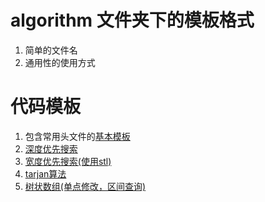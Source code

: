 # algorithm 文件夹下的模板格式
1. 简单的文件名
2. 通用性的使用方式
# 代码模板
1. 包含常用头文件的[基本模板](.\main.cpp)
2. [深度优先搜索](.\dfs.cpp)
3. [宽度优先搜索(使用stl)](.\bfs-stl.cpp)
4. [tarjan算法](.\tarjan.cpp)
5. [树状数组(单点修改，区间查询)](.\树状数组.cpp)